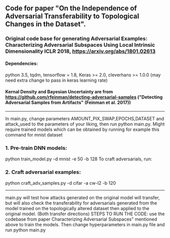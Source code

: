 ## Code for paper "On the Independence of Adversarial Transferability to Topological Changes in the Dataset". 

### Original code base for generating Adversarial Examples: Characterizing Adversarial Subspaces Using Local Intrinsic Dimensionality ICLR 2018, https://arxiv.org/abs/1801.02613

#### Dependencies:
python 3.5, tqdm, tensorflow = 1.8, Keras >= 2.0, cleverhans >= 1.0.0 (may need extra change to pass in keras learning rate)

#### Kernal Density and Bayesian Uncertainty are from https://github.com/rfeinman/detecting-adversarial-samples ("Detecting Adversarial Samples from Artifacts" (Feinman et al. 2017))
---------------------------

In main.py, change parameters AMOUNT_PIX_SWAP,EPOCHS,DATASET and attack_used to the parameters of your liking, then run python main.py. Might require trained models which can be obtained by running for example this command for mnist dataset
### 1. Pre-train DNN models:
python train_model.py -d mnist -e 50 -b 128
To craft adversarials, run:
### 2. Craft adversarial examples:
python craft_adv_samples.py -d cifar -a cw-l2 -b 120

----------------------------------------
main.py will test how attacks generated on the original model will transfer, but will also check the transferability for adversarials generated from the model trained on the topologically altered dataset then applied to the original model. (Both transfer directions)
STEPS TO RUN THE CODE: use the codebase from paper Characterizing Adversarial Subspaces" mentioned above to train the models. Then change hyperparameters in main.py file and run python main.py
